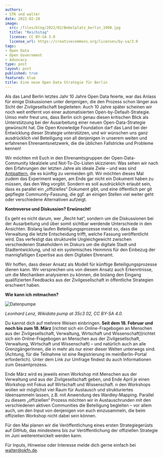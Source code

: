 ```yaml
---
authors:
- STK und walter
date: 2022-02-28
image:
  src: /files/blog/2022/02/Bebelplatz_berlin_1998.jpg
  title: "Reichstag"
  license: CC BY-SA 3.0
  license_url: https://creativecommons.org/licenses/by-sa/3.0
tags:
- Open Data
- Open Government
- Advocacy
type: post
layout: post
published: true
featured: blue
title: Eine neue Open Data Strategie für Berlin
---
```



Als das Land Berlin letztes Jahr 10 Jahre Open Data feierte, war das Anlass für einige Diskussionen unter denjenigen, die den Prozess schon länger aus Sicht der Zivilgesellschaft begleiteten: Auch 10 Jahre später scheinen wir noch weit entfernt von einer automatisierten Open-by-Default-Strategie. Umso mehr freut uns, dass Berlin sich genau diesen kritischen Blick als Unterstützung bei der Ausarbeitung einer neuen Open-Data-Strategie gewünscht hat. Die Open Knowledge Foundation darf das Land bei der Entwicklung dieser Strategie unterstützen, und wir wünschen uns ganz ausdrücklich viel Beteiligung von all denjenigen in unserem weiten und erfahrenen Ehrenamtsnetzwerk, die die üblichen Fallstricke und Probleme kennen!

Wir möchten mit Euch in den Ehrenamtsgruppen der Open-Data-Community Idealziele und Not-To-Do-Listen skizzieren: Was sehen wir nach den Erfahrungen der letzten Jahre als ideale Ziele – und was sind [Antipattern](https://github.com/transportkollektiv/opendata-antipatterns), die es künftig zu vermeiden gilt.
Wir möchten dieses Mal zudem das Experiment wagen, am Ende gar nicht ein Dokument haben zu müssen, das den Weg vorgibt. Sondern es soll ausdrücklich erlaubt sein, dass es parallel ein „offizielles“ Dokument gibt, und eine öffentlich per git gepflegte Community-Fassung, die ggf. an einigen Stellen viel weiter geht oder verschiedene Alternativen aufzeigt.

**Kontroverse und Diskussion? Erwünscht!**

Es geht es nicht darum, wer „Recht hat“, sondern um die Diskussionen bei der Ausarbeitung und über somit sichtbar werdende Unterschiede in den Ansichten. Bislang laufen Beteiligungsprozesse meist so, dass die Verwaltung die letzte Entscheidung trifft, welche Fassung veröffentlicht wird. Das verfestigt das strukturelle Ungleichgewicht zwischen verschiedenen Stakeholdern im Diskurs um die digitale Stadt und Stadtentwicklung, und ist ein systemisches Hemmnis für den Einbezug der mannigfaltigen Expertise aus dem Digitalen Ehrenamt. 

Wir hoffen, dass dieser Ansatz als Modell für künftige Beteiligungsprozesse dienen kann. Wir versprechen uns von diesem Ansatz auch Erkenntnisse, um die Mechaniken analysieren zu können, die bislang den Eingang qualifizierten Feedbacks aus der Zivilgesellschaft in öffentliche Strategien erschwert haben.

**Wie kann ich mitmachen?** 

![Datenpumpe](/files/blog/2022/02/800px-Wikidata_pump_at_35c3_02.jpg)

*Leonhard Lenz, Wikidata pump at 35c3 02, CC BY-SA 4.0.*

Du kannst dich auf mehrere Weisen einbringen. **Seit dem 18. Februar und noch bis zum 18. März** [richtet sich ein Online-Fragebogen an Menschen aus der Zivilgesellschaft, Verwaltung, Wirtschaft und Wissenschaft](richtet sich ein Online-Fragebogen an Menschen aus der Zivilgesellschaft, Verwaltung, Wirtschaft und Wissenschaft) – und natürlich auch an alle GrenzgängerInnen, die in mehr als nur einer dieser Welten unterwegs sind. (Achtung, für die Teilnahme ist eine Registrierung im meinBerlin-Portal erforderlich). Unter dem Link zur Umfrage findest du auch Informationen zum Gesamtprozess. 

Ende März wird es jeweils einen Workshop mit Menschen aus der Verwaltung und aus der Zivilgesellschaft geben, und Ende April je einen Workshop mit Fokus auf Wirtschaft und Wissenschaft. n den Workshops wollen wir möglichst viel Raum für Austausch und strukturiertes Ideensammeln lassen, z.B. mit Anwendung des Wardley-Mapping. Parallel zu diesem „offiziellen“ Prozess möchten wir in Austauschrunden mit den verschiedenen aktiven Communities die Beteiligung begleiten – vor allem auch, um den Input von denjenigen von euch einzusammeln, die beim offiziellen Workshop nicht dabei sein können.

Für den Mai planen wir die Veröffentlichung eines ersten Strategiegerüsts auf GitHub, das mindestens bis zur Veröffentlichung der offiziellen Strategie im Juni weiterentwickelt werden kann.

Für Inputs, Hinweise oder Interesse melde dich gerne einfach bei walter@okfn.de.
